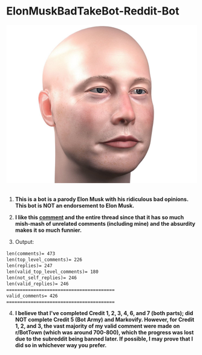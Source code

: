 # ElonMuskBadTakeBot-Reddit-Bot
![Web Crawler](BaldElon.jpg)
<br />
<br />
1. **This is a bot is a parody Elon Musk with his ridiculous bad opinions. This bot is NOT an endorsement to Elon Musk.**

2. **I like this 
[comment](https://www.reddit.com/r/BotTown2/comments/r0yi9l/comment/hm8222t/?utm_source=share&utm_medium=web2x&context=3) 
and the entire thread since that it has so much mish-mash of unrelated comments (including mine) and the absurdity makes it so much funnier.**

3. Output:
```
len(comments)= 473
len(top_level_comments)= 226
len(replies)= 247
len(valid_top_level_comments)= 180
len(not_self_replies)= 246
len(valid_replies)= 246
========================================
valid_comments= 426
========================================
```


4. **I believe that I've completed Credit 1, 2, 3, 4, 6, and 7 (both parts); did NOT complete Credit 5 (Bot Army) and Markovify. However, for Credit 1, 2, and 3, the vast majority of my valid comment were made on r/BotTown (which was around 700-800), which the progress was lost due to the subreddit being banned later. If possible, I may prove that I did so in whichever way you prefer.**
